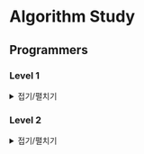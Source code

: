 # Algorithm Study
## Programmers
### Level 1
<details>
    <summary>접기/펼치기</summary>
    <pre markdown="1">
- 숫자 문자열과 영단어
- 신규 아이디 추천
- 없는 숫자 더하기
- 로또의 최고 순위와 최저 순위
- 음양 더하기
- 내적
- 소수 만들기
- K번째수
- 폰켓몬
- 약수의 개수와 덧셈
- 3진법 뒤집기
- 예산
- 두 개 뽑아서 더하기
- 나머지가 1이 되는 수 찾기
- [1차] 비밀지도 (.)
- x만큼 간격이 있는 n개의 숫자
- 행열의 덧셈
- 핸드폰 번호 가리기
- 하샤드 수 
- 평균 구하기 
- 콜라츠 추측
- 짝수와 홀수
- 제일 작은 수 제거하기
- 정수 제곱근 판별
- 정수 내림차순으로 배치하기
- 자연수 뒤집어 배열로 만들기
- 자릿수 더하기
- 직사각형 별찍기
- 이상한 문자 만들기
- 약수의 합
- 시저 암호
- 문자열을 정수로 바꾸기
- 수박수박수박수박수박수?
- 서울에서 김서방 찾기
- 문자열 다루기 기본
- 문자열 내림차순으로 배치하기
- 문자열 내 p와 y의 개수
- 두 정수 사이의 합
- 나누어 떨어지는 숫자 배열
- 같은 숫자는 싫어
- 가운데 글자 가져오기
- 부족한 금액 계산하기
- 최대공약수와 최소공배수
- 소수 찾기 (풀어야할 문제)
- 문자열 내 마음대로 정렬하기 (풀어야할 문제)
</details>

### Level 2
<details>
    <summary>접기/펼치기</summary>
    <pre markdown="1">
- JadenCase 문자열 만들기
- 최솟값 만들기
- 최댓값과 최솟값
- 숫자의 표현
- 다음 큰 숫자
- 올바른 괄호
- 스킬트리
- 이진 변환 반복하기
</details>